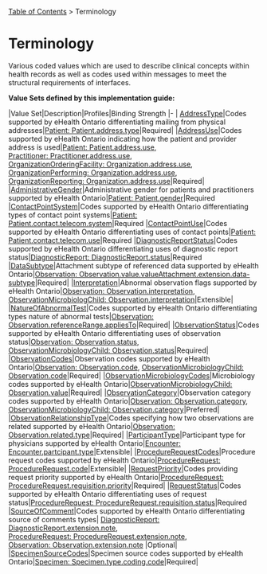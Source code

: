 <p id="breadcrumb">

[Table of Contents](home) > Terminology

</p>

# Terminology

Various coded values which are used to describe clinical concepts within health records as well as codes used within messages to meet the structural requirements of interfaces.

**Value Sets defined by this implementation guide:**


|Value Set|Description|Profiles|Binding Strength
|-
| <a href="https://simplifier.net/ontariolaboratoriesi/address-type" target="_blank">AddressType</a>|Codes supported by eHealth Ontario differentiating mailing from physical addresses|[Patient: Patient.address.type](https://simplifier.net/OntarioLaboratoriesI/Patient/~overview)|Required|
|<a href="https://simplifier.net/ontariolaboratoriesi/address-use" target="_blank">AddressUse</a>|Codes supported by eHealth Ontario indicating how the patient and provider address is used|[Patient: Patient.address.use](https://simplifier.net/OntarioLaboratoriesI/Patient/~overview), <br> [Practitioner: Practitioner.address.use](https://simplifier.net/ontariolaboratoriesi/practitioner), <br>[OrganizationOrderingFacility: Organization.address.use](https://simplifier.net/ontariolaboratoriesi/organizationorderingfacility), <br>[OrganizationPerforming: Organization.address.use](https://simplifier.net/ontariolaboratoriesi/organizationperforming),  <br>[OrganizationReporting: Organization.address.use](https://simplifier.net/ontariolaboratoriesi/organizationreporting)|Required|
|<a href="https://simplifier.net/ontariolaboratoriesi/administrative-gender" target="_blank">AdministrativeGender</a>|Administrative gender for patients and practitioners supported by eHealth Ontario|[Patient: Patient.gender](https://simplifier.net/OntarioLaboratoriesI/Patient/~overview)|Required
|<a href="https://simplifier.net/ontariolaboratoriesi/contact-point-system" target="_blank">ContactPointSystem</a>|Codes supported by eHealth Ontario differentiating types of contact point systems|[Patient: Patient.contact.telecom.system](https://simplifier.net/OntarioLaboratoriesI/Patient/~overview)|Required
|<a href="https://simplifier.net/ontariolaboratoriesi/contact-point-use" target="_blank">ContactPointUse</a>|Codes supported by eHealth Ontario differentiating uses of contact points|[Patient: Patient.contact.telecom.use](https://simplifier.net/OntarioLaboratoriesI/Patient/~overview)|Required
|<a href="https://simplifier.net/ontariolaboratoriesi/diagnostic-report-status" target="_blank">DiagnosticReportStatus</a>|Codes supported by eHealth Ontario differentiating uses of diagnostic report status|[DiagnosticReport: DiagnosticReport.status](https://simplifier.net/ontariolaboratoriesi/diagnosticreport)|Required
|<a href="https://simplifier.net/ontariolaboratoriesi/observation-datasubtype" target="_blank">DataSubtype</a>|Attachment subtype of referenced data supported by eHealth Ontario|[Observation: Observation.value.valueAttachment.extension.data-subtype](https://simplifier.net/OntarioLaboratoriesi/Attachment)|Required|
|<a href="https://simplifier.net/ontariolaboratoriesi/observation-interpretation" target="_blank">Interpretation</a>|Abnormal observation flags supported by eHealth Ontario|[Observation: Observation.interpretation](https://simplifier.net/ontariolaboratoriesi/observation), <br>[ObservationMicrobiologChild: Observation.interpretation](https://simplifier.net/ontariolaboratoriesi/observationmicrochild)|Extensible|
|<a href="https://simplifier.net/ontariolaboratoriesi/observation-natureabnormaltest" target="_blank">NatureOfAbnormalTest</a>|Codes supported by eHealth Ontario differentiating types nature of abnormal tests|[Observation: Observation.referenceRange.appliesTo](https://simplifier.net/ontariolaboratoriesi/Observation)|Required|
|<a href="https://simplifier.net/ontariolaboratoriesi/observation-status" target="_blank">ObservationStatus</a>|Codes supported by eHealth Ontario differentiating uses of observation status|[Observation: Observation.status](https://simplifier.net/ontariolaboratoriesi/observation), <br> [ObservationMicrobiologyChild: Observation.status](https://simplifier.net/ontariolaboratoriesi/observationmicrobiologychild)|Required|
|<a href="https://simplifier.net/ontariolaboratoriesi/observation-codes" target="_blank">ObservationCodes</a>|Observation codes supported by eHealth Ontario|[Observation: Observation.code](https://simplifier.net/ontariolaboratoriesi/observation), [ObservationMicrobiologyChild: Observation.code](https://simplifier.net/ontariolaboratoriesi/observationmicrobiologychild)|Required|
|<a href="https://simplifier.net/ontariolaboratoriesi/observation-micro-codes" target="_blank">ObservationMicrobiologyCodes</a>|Microbiology codes supported by eHealth Ontario|[ObservationMicrobiologyChild: Observation.value](https://simplifier.net/ontariolaboratoriesi/observationmicrobiologychild)|Required|
|<a href="https://simplifier.net/ontariolaboratoriesi/observation-category" target="_blank">ObservationCategory</a>|Observation category codes supported by eHealth Ontario|[Observation: Observation.category](https://simplifier.net/ontariolaboratoriesi/observation), <br> [ObservationMicrobiologyChild: Observation.category](https://simplifier.net/ontariolaboratoriesi/observationmicrochild)|Preferred|
|<a href="https://simplifier.net/ontariolaboratoriesi/observation-relationship-type" target="_blank">ObservationRelationshipType</a>|Codes specifying how two observations are related supported by eHealth Ontario|[Observation: Observation.related.type](https://simplifier.net/ontariolaboratoriesi/observation)|Required|
|<a href="https://simplifier.net/ontariolaboratoriesi/encounter-participant-type" target="_blank">ParticipantType</a>|Participant type for physicians supported by eHealth Ontario|[Encounter: Encounter.partcipant.type](https://simplifier.net/ontariolaboratoriesi/encounter)|Extensible|
|<a href="https://simplifier.net/ontariolaboratoriesi/procedure-request-codes" target="_blank">ProcedureRequestCodes</a>|Procedure request codes supported by eHealth Ontario|[ProcedureRequest: ProcedureRequest.code](https://simplifier.net/ontariolaboratoriesi/procedurerequest)|Extensible|
|<a href="https://simplifier.net/ontariolaboratoriesi/request-priority" target="_blank">RequestPriority</a>|Codes providing request priority supported by eHealth Ontario|[ProcedureRequest: ProcedureRequest.requisition.priority](https://simplifier.net/ontariolaboratoriesi/procedurerequest)|Required|
|<a href="https://simplifier.net/ontariolaboratoriesi/request-status" target="_blank">RequestStatus</a>|Codes supported by eHealth Ontario differentiating uses of request status|[ProcedureRequest: ProcedureRequest.requisition.status](https://simplifier.net/ontariolaboratoriesi/procedurerequest)|Required
|<a href="https://simplifier.net/ontariolaboratoriesi/sourceofcomment" target="_blank">SourceOfComment</a>|Codes supported by eHealth Ontario differentiating source of comments types| [DiagnosticReport: DiagnosticReport.extension.note](https://simplifier.net/ontariolaboratoriesi/diagnosticreport), <br> [ProcedureRequest: ProcedureRequest.extension.note](https://simplifier.net/ontariolaboratoriesi/procedurerequest), <br> [Observation: Observation.extension.note](https://simplifier.net/ontariolaboratoriesi/observation) |Optional|
|<a href="https://simplifier.net/ontariolaboratoriesi/specimen-specimensource" target="_blank">SpecimenSourceCodes</a>|Specimen source codes supported by eHealth Ontario|[Specimen: Specimen.type.coding.code](https://simplifier.net/ontariolaboratoriesi/specimen)|Required|